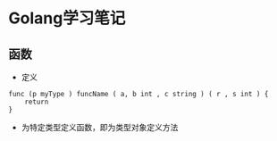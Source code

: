 # Golang学习笔记

## 函数
* 定义
```
func (p myType ) funcName ( a, b int , c string ) ( r , s int ) {
    return
}
```
* 为特定类型定义函数，即为类型对象定义方法